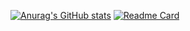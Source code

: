 [![Anurag's GitHub stats](https://github-readme-stats.vercel.app/api?username=Leon840113&theme=ambient_gradient&show_icons=true)](https://github.com/Leon840113)
[![Readme Card](https://github-readme-stats.vercel.app/api/pin/?username=Leon840113&repo=ReactProject&show_icons=true)](https://github.com/Leon840113/ReactProject)
